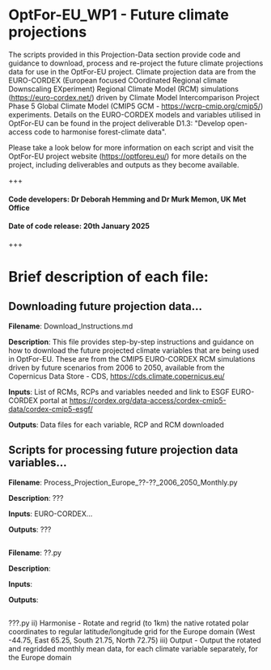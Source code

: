# OptFor-EU_WP1 - Future climate projections
The scripts provided in this Projection-Data section provide code and guidance to download, process and re-project the future climate projections data for use in the OptFor-EU project. Climate projection data are from the EURO-CORDEX (European focused COordinated Regional climate Downscaling EXperiment) Regional Climate Model (RCM) simulations (https://euro-cordex.net/) driven by Climate Model Intercomparison Project Phase 5 Global Climate Model (CMIP5 GCM - https://wcrp-cmip.org/cmip5/) experiments. Details on the EURO-CORDEX models and variables utilised in OptFor-EU can be found in the project deliverable D1.3: "Develop open-access code to harmonise forest-climate data".  

Please take a look below for more information on each script and visit the OptFor-EU project website (https://optforeu.eu/) for more details on the project, including deliverables and outputs as they become available.

+++

#### Code developers: Dr Deborah Hemming and Dr Murk Memon, UK Met Office

#### Date of code release: 20th January 2025

+++
# Brief description of each file:

## Downloading future projection data...

__Filename__: Download_Instructions.md

__Description__: This file provides step-by-step instructions and guidance on how to download the future projected climate variables that are being used in OptFor-EU. These are from the CMIP5 EURO-CORDEX RCM simulations driven by future scenarios from 2006 to 2050, available from the Copernicus Data Store - CDS, https://cds.climate.copernicus.eu/

__Inputs__: List of RCMs, RCPs and variables needed and link to ESGF EURO-CORDEX portal at https://cordex.org/data-access/cordex-cmip5-data/cordex-cmip5-esgf/

__Outputs__: Data files for each variable, RCP and RCM downloaded

## Scripts for processing future projection data variables...

__Filename__: Process_Projection_Europe_??-??_2006_2050_Monthly.py

__Description__: ???

__Inputs__: EURO-CORDEX...

__Outputs__: ???
##

__Filename__: ??.py

__Description__: 

__Inputs__: 

__Outputs__: 
##



???.py
  ii) Harmonise - Rotate and regrid (to 1km) the native rotated polar coordinates to regular latitude/longitude grid for the Europe domain (West -44.75, East 65.25, South 21.75, North 72.75)
  iii) Output - Output the rotated and regridded monthly mean data, for each climate variable separately, for the Europe domain
